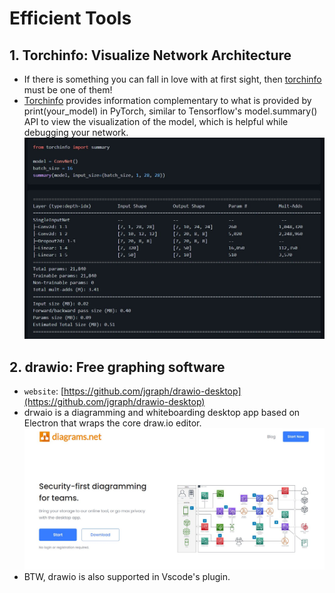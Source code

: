 # Efficient Tools
## 1. Torchinfo: Visualize Network Architecture
- If there is something you can fall in love with at first sight, then [torchinfo](https://github.com/TylerYep/torchinfo) must be one of them!
- [Torchinfo]((https://github.com/TylerYep/torchinfo)) provides information complementary to what is provided by print(your_model) in PyTorch, similar to Tensorflow's model.summary() API to view the visualization of the model, which is helpful while debugging your network.
![img](images/torchinfo.JPG)
## 2. drawio: Free graphing software
- `website`: [https://github.com/jgraph/drawio-desktop](https://github.com/jgraph/drawio-desktop)
- drwaio is a diagramming and whiteboarding desktop app based on Electron that wraps the core draw.io editor.
![img](images/drwaio.JPG)
- BTW, drawio is also supported in Vscode's plugin.
